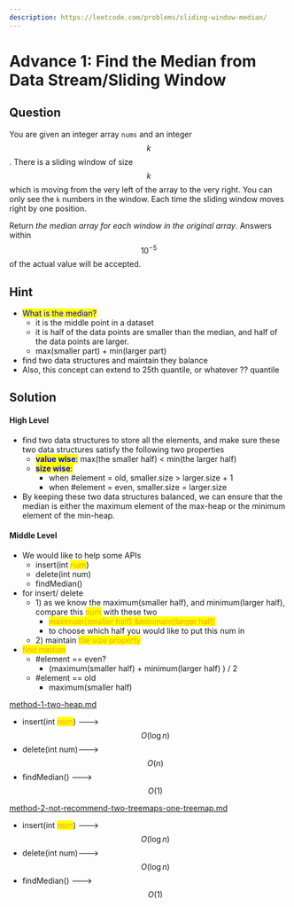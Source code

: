 ```yaml
---
description: https://leetcode.com/problems/sliding-window-median/
---
```


# Advance 1: Find the Median from Data Stream/Sliding Window

## Question

You are given an integer array `nums` and an integer $$k$$. There is a sliding window of size $$k$$ which is moving from the very left of the array to the very right. You can only see the `k` numbers in the window. Each time the sliding window moves right by one position.

Return _the median array for each window in the original array_. Answers within $$10^{-5}$$ of the actual value will be accepted.

## Hint

* <mark style="color:blue;">What is the median?</mark>&#x20;
  * it is the middle point in a dataset
  * it is half of the data points are smaller than the median, and half of the data points are larger.&#x20;
  * max(smaller part) + min(larger part)
* find two data structures and maintain they balance
* Also, this concept can extend to 25th quantile, or whatever ?? quantile

## Solution

#### High Level

* find two data structures to store all the elements, and make sure these two data structures satisfy the following two properties
  * <mark style="color:blue;">**value wise**</mark><mark style="color:blue;">:</mark> max(the smaller half)  < min(the larger half)
  * <mark style="color:blue;">**size wise**</mark><mark style="color:blue;">:</mark>&#x20;
    * when #element = old, smaller.size > larger.size + 1
    * when #element = even, smaller.size = larger.size
* By keeping these two data structures balanced, we can ensure that the median is either the maximum element of the max-heap or the minimum element of the min-heap.

#### Middle Level

* We would like to help some APIs
  * insert(int <mark style="color:orange;">num</mark>)
  * delete(int num)
  * findMedian()
* for insert/ delete
  * 1\) as we know the maximum(smaller half), and minimum(larger half), compare this <mark style="color:orange;">num</mark> with these two
    * <mark style="color:orange;">maximum(smaller half) \&minimum(larger half)</mark>
    * to choose which half you would like to put this num in
  * 2\) maintain <mark style="color:orange;">the size property</mark>
* <mark style="color:orange;">find median</mark>
  * \#element == even?&#x20;
    * (maximum(smaller half) + minimum(larger half) ) / 2
  * \#element == old
    * maximum(smaller half)&#x20;



[method-1-two-heap.md](method-1-two-heap.md "mention")

* insert(int <mark style="color:orange;">num</mark>) ---> $$O( \log n)$$&#x20;
* delete(int num)---> $$O(n)$$
* findMedian() --->$$O(1)$$&#x20;

[method-2-not-recommend-two-treemaps-one-treemap.md](method-2-not-recommend-two-treemaps-one-treemap.md "mention")

* insert(int <mark style="color:orange;">num</mark>) ---> $$O( \log n)$$&#x20;
* delete(int num)---> $$O(\log n)$$
* findMedian() --->$$O(1)$$&#x20;
